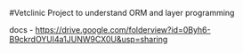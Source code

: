 #Vetclinic 
Project to understand ORM and layer programming

docs - https://drive.google.com/folderview?id=0Byh6-B9ckrdOYUl4a1JUNW9CX0U&usp=sharing
